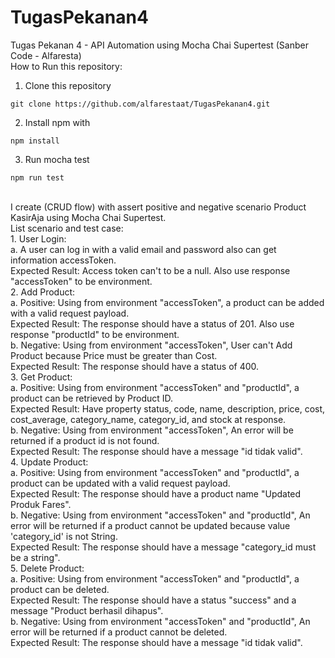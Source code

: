 # TugasPekanan4
Tugas Pekanan 4 - API Automation using Mocha Chai Supertest (Sanber Code - Alfaresta)
<br>
How to Run this repository:
1. Clone this repository
```
git clone https://github.com/alfarestaat/TugasPekanan4.git
```
2. Install npm with
```
npm install
```
3. Run mocha test
```
npm run test
```
<br>
I create (CRUD flow) with assert positive and negative scenario Product KasirAja using Mocha Chai Supertest.
<br>List scenario and test case:
<br>1. User Login: 
    <br>a. A user can log in with a valid email and password also can get information accessToken.
    <br>Expected Result: Access token can't to be a null. Also use response "accessToken" to be environment.
<br>2. Add Product: 
    <br>a. Positive: Using from environment "accessToken", a product can be added with a valid request payload. 
    <br>Expected Result: The response should have a status of 201. Also use response "productId" to be environment.
    <br>b. Negative: Using from environment "accessToken", User can't Add Product because Price must be greater than Cost. 
    <br>Expected Result: The response should have a status of 400.
<br>3. Get Product: 
    <br>a. Positive: Using from environment "accessToken" and "productId", a product can be retrieved by Product ID. 
    <br>Expected Result: Have property status, code, name, description, price, cost, cost_average, category_name, category_id, and stock at response.
    <br>b. Negative: Using from environment "accessToken", An error will be returned if a product id is not found. 
    <br>Expected Result: The response should have a message "id tidak valid".
<br>4. Update Product: 
    <br>a. Positive: Using from environment "accessToken" and "productId", a product can be updated with a valid request payload. 
    <br>Expected Result: The response should have a product name "Updated Produk Fares".
    <br>b. Negative: Using from environment "accessToken" and "productId", An error will be returned if a product cannot be updated because value 'category_id' is not String. 
    <br>Expected Result: The response should have a message "category_id must be a string".
<br>5. Delete Product: 
    <br>a. Positive: Using from environment "accessToken" and "productId", a product can be deleted. 
    <br>Expected Result: The response should have a status "success" and a message "Product berhasil dihapus".
    <br>b. Negative: Using from environment "accessToken" and "productId", An error will be returned if a product cannot be deleted. 
    <br>Expected Result: The response should have a message "id tidak valid".